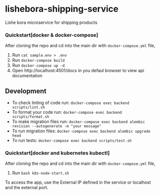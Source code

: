 # lishebora-shipping-service

Lishe bora microservice for shipping products

### Quickstart[docker & docker-compose]

After cloning the repo and cd into the main dir with `docker-compose.yml` file,

1. Run `cat sample.env > .env`
1. Run `docker-compose build`
1. Run `docker-compose up -d`
1. Open http://localhost:4501/docs in you defaul browser to view api documentation

## Development

- To check linting of code run: `docker-compose exec backend scripts/lint.sh`
- To format your code run: `docker-compose exec backend scripts/format.sh`
- To make migration files run: `docker-compose exec backend alembic revision --autogenerate -m "your message"`
- To run migration files: `docker-compose exec backend alembic upgrade head`
- To run tests: `docker-compose exec backend scripts/test.sh`

### Quickstart[docker and kubernetes kubectl]

After cloning the repo and cd into the main dir with `docker-compose.yml` file,

1. Run `bash k8s-node-start.sh`

To access the app, use the External IP defined in the service or localhost and the external port.
